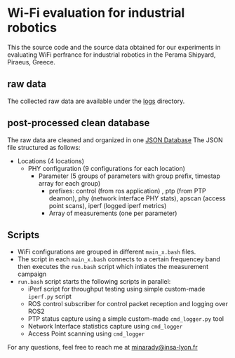 # Wi-Fi evaluation for industrial robotics   
This the source code and the source data obtained for our experiments in evaluating WiFi perfrance for industrial robotics in the Perama Shipyard, Piraeus, Greece. 

## raw data
The collected raw data are available under the [logs](logs) directory. 

## post-processed clean database
The raw data are cleaned and organized in one [JSON Database](plots/perama_range_testing.json)
The JSON file structured as follows:

* Locations (4 locations)
    * PHY configuration (9 configurations for each location)
        * Parameter (5 groups of parameters with group prefix, timestap array for each group)
            * prefixes: control (from ros application) , ptp (from PTP deamon), phy (network interface PHY stats), apscan (access point scans), iperf (logged iperf metrics) 
            * Array of measurements (one per parameter) 
        
 
## Scripts

- WiFi configurations are grouped in different `main_x.bash` files.
- The script in each `main_x.bash` connects to a certain frequencey band then executes the `run.bash` script which intiates the measurement campaign
- `run.bash` script starts the following scripts in parallel:
  * iPerf script for throughput testing using simple custom-made `iperf.py` script
  * ROS control subscriber for control packet reception and logging over ROS2
  * PTP status capture using a simple custom-made `cmd_logger.py` tool
  * Network Interface statistics capture using `cmd_logger`
  * Access Point scanning using `cmd_logger`
 
For any questions, feel free to reach me at minarady@insa-lyon.fr 
